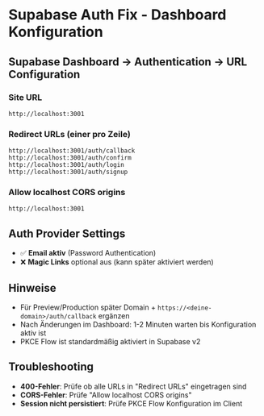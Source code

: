 # Supabase Auth Fix - Dashboard Konfiguration

## Supabase Dashboard → Authentication → URL Configuration

### Site URL
```
http://localhost:3001
```

### Redirect URLs (einer pro Zeile)
```
http://localhost:3001/auth/callback
http://localhost:3001/auth/confirm
http://localhost:3001/auth/login
http://localhost:3001/auth/signup
```

### Allow localhost CORS origins
```
http://localhost:3001
```

## Auth Provider Settings
- ✅ **Email aktiv** (Password Authentication)
- ❌ **Magic Links** optional aus (kann später aktiviert werden)

## Hinweise
- Für Preview/Production später Domain + `https://<deine-domain>/auth/callback` ergänzen
- Nach Änderungen im Dashboard: 1-2 Minuten warten bis Konfiguration aktiv ist
- PKCE Flow ist standardmäßig aktiviert in Supabase v2

## Troubleshooting
- **400-Fehler**: Prüfe ob alle URLs in "Redirect URLs" eingetragen sind
- **CORS-Fehler**: Prüfe "Allow localhost CORS origins"
- **Session nicht persistiert**: Prüfe PKCE Flow Konfiguration im Client

